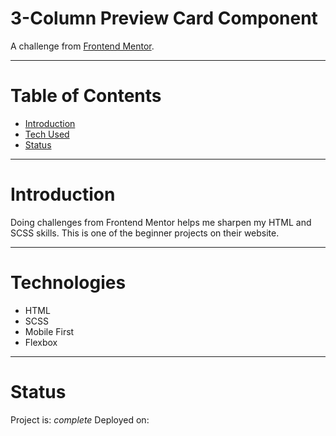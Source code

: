 # 3-Column Preview Card Component

A challenge from [Frontend Mentor](https://www.frontendmentor.io/challenges/3column-preview-card-component-pH92eAR2-).

---
# Table of Contents

+ [Introduction](#introduction)
+ [Tech Used](#technologies)
+ [Status](#status)
---
# Introduction

Doing challenges from Frontend Mentor helps me sharpen my HTML and SCSS skills. This is one of the beginner projects on their website.

---
# Technologies

+ HTML
+ SCSS
+ Mobile First
+ Flexbox
---
# Status

Project is: *complete*
Deployed on: